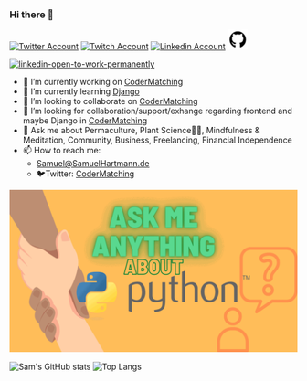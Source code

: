 ### Hi there 👋

<a href="https://twitter.com/CoderMatching"><img src="https://cdn.worldvectorlogo.com/logos/twitter-6.svg" title="Twitter" alt="Twitter Account" width="50"/></a> 
<a href="https://www.twitch.tv/sammeeey"><img src="https://cdn.worldvectorlogo.com/logos/twitch-logo-2019.svg" title="Twitch" alt="Twitch Account" width="80"/></a>
<a href="https://www.linkedin.com/in/samuel-hartmann-berlin/"><img src="https://cdn.worldvectorlogo.com/logos/linkedin-icon-2.svg" title="Linkedin" alt="Linkedin Account" width="30"/></a>
<a href="https://github.com/sammeeey"><img src="https://github.com/FrancescoXX/FrancescoXX/blob/main/untitled-2_5.png" title="GitHub" alt="GitHub" width="35"/></a>

[![linkedin-open-to-work-permanently](https://user-images.githubusercontent.com/49591562/171230834-6dd5298c-ba60-4b95-a9ee-b5e29c17d305.png)](https://www.linkedin.com/in/samuel-hartmann-berlin/)

<!--
<a href="https://www.tiktok.com/@francesco.ciulla"><img src="https://cdn.worldvectorlogo.com/logos/tiktok-logo.svg" title="TikTok" alt="TikTok Account" width="38"/></a> 
<a href="https://www.youtube.com/c/FrancescoCiulla"><img src="https://cdn.worldvectorlogo.com/logos/youtube-icon.svg" title="YouTube" alt="YouTube Account" width="40"/></a>
<a href="https://discord.com/invite/cRjhjFRRre"><img src="https://cdn.worldvectorlogo.com/logos/discord-6.svg" title="Discord" alt="Discord Community" width="40"/></a> 
<a href="https://www.instagram.com/francescociullaroma"><img src="https://cdn.worldvectorlogo.com/logos/instagram-5.svg" title="Instagram" alt="Instagram Account" width="30"/></a> 
<a href="https://dev.to/francescoxx"><img src="https://github.com/FrancescoXX/FrancescoXX/blob/main/dev-black.png" title="DEV" alt="DEVto Blog" width="30"/></a>
<a href="https://blog.francescociulla.com/"><img src="https://github.com/FrancescoXX/FrancescoXX/blob/main/CDyAuTy75.png" title="Hashnode" alt="Hashnode blog" width="30"/></a>
<a href="https://app.daily.dev/Francesco"><img src="https://github.com/FrancescoXX/FrancescoXX/blob/main/App%20Icon%20-%20Black.png" title="daily.dev" alt="daily.devGitHub" width="30"/></a>
-->

<!--
**Sammeeey/Sammeeey** is a ✨ _special_ ✨ repository because its `README.md` (this file) appears on your GitHub profile.

Here are some ideas to get you started:
-->

- 🔭 I’m currently working on [CoderMatching](https://twitter.com/CoderMatching)
- 🌱 I’m currently learning [Django](https://www.djangoproject.com/)
- 👯 I’m looking to collaborate on [CoderMatching](https://twitter.com/CoderMatching)
- 🤔 I’m looking for collaboration/support/exhange regarding frontend and maybe Django in [CoderMatching](https://twitter.com/CoderMatching)
- 💬 Ask me about Permaculture, Plant Science🌱🧫, Mindfulness & Meditation, Community, Business, Freelancing, Financial Independence
- 📫 How to reach me:
  - [Samuel@SamuelHartmann.de](mailto:samuel@samuelhartmann.de)
  - 🐦Twitter: [CoderMatching](https://twitter.com/CoderMatching)

![Ask me about Python](./AskMePython.gif)

![Sam's GitHub stats](https://github-readme-stats.vercel.app/api?username=sammeeey&theme=default&show_icons=true)
![Top Langs](https://github-readme-stats.vercel.app/api/top-langs/?username=sammeeey&layout=compact)
